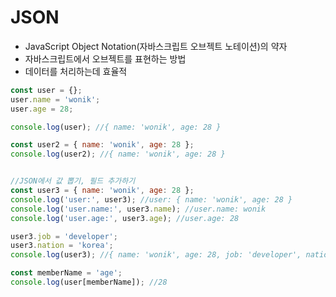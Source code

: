 # JSON

- JavaScript Object Notation(자바스크립트 오브젝트 노테이션)의 약자
- 자바스크립트에서 오브젝트를 표현하는 방법
- 데이터를 처리하는데 효율적

```js
const user = {};
user.name = 'wonik';
user.age = 28;

console.log(user); //{ name: 'wonik', age: 28 }

const user2 = { name: 'wonik', age: 28 };
console.log(user2); //{ name: 'wonik', age: 28 }


//JSON에서 값 뽑기, 필드 추가하기
const user3 = { name: 'wonik', age: 28 };
console.log('user:', user3); //user: { name: 'wonik', age: 28 }
console.log('user.name:', user3.name); //user.name: wonik
console.log('user.age:', user3.age); //user.age: 28

user3.job = 'developer'; 
user3.nation = 'korea';
console.log(user3); //{ name: 'wonik', age: 28, job: 'developer', nation: 'korea' }

const memberName = 'age';
console.log(user[memberName]); //28
```

